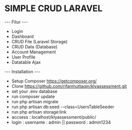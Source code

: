 # SIMPLE CRUD LARAVEL 

--- Fitur ---

- Login 
- Dashboard
- CRUD File (Laravel Storage)
- CRUD Data (Database)
- Account Management
- User Profile
- Datatable Ajax

--- Installation ---

- Setup Composer https://getcomposer.org/
- Clone https://github.com/rifanmuttaqin/klyassessment.git
- set your .env database
- run composer update
- run php artisan migrate
- run php artisan db:seed --class=UsersTableSeeder
- run php artisan storage:link
- accsess : localhost/klyassessment/public/
- login : username : admin || password : admin1234